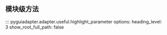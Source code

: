 ## 模块级方法
::: pyguiadapter.adapter.useful.highlight_parameter
    options:
        heading_level: 3
        show_root_full_path: false